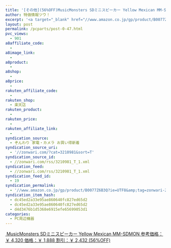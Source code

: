 ```yaml
---
title: '[その他](56%OFF)MusicMonsters SDミニスピーカー Yellow Mexican MM-SDMON ￥1,888'
author: 特価情報ツウ！
excerpt: '<a target="_blank" href="//www.amazon.co.jp/gp/product/B0077Z6B3Q?ie=UTF8&amp;tag=zonwari-22&amp;linkCode=as2&amp;camp=247&amp;creative=7399&amp;creativeASIN=B0077Z6B3Q"><img src="//ecx.images-amazon.com/images/I/41IuAx1EX2L._SL100_.jpg"><br>MusicMonsters SD&#12511;&#12491;&#12473;&#12500;&#12540;&#12459;&#12540; Yellow Mexican MM-SDMON<br>&#21442;&#32771;&#20385;&#26684;&#65306;&#65509; 4,320<br>&#20385;&#26684;&#65306;&#65509; 1,888<br>&#21106;&#24341;&#65306;&#65509; 2,432 (56%OFF)</a>'
layout: post
permalink: /pcparts/post-0-47.html
pvc_views:
  - 901
a8affiliate_code:
  -
a8image_link:
  -
a8product:
  -
a8shop:
  -
a8price:
  -
rakuten_affiliate_code:
  -
rakuten_shop:
  - 楽天店
rakuten_product:
  -
rakuten_price:
  -
rakuten_affiliate_link:
  -
syndication_source:
  - ぞんわり 家電・カメラ お買い得新着
syndication_source_uri:
  - '//zonwari.com/?cat=3210981&sort=T'
syndication_source_id:
  - //zonwari.com/rss/3210981_T_1.xml
syndication_feed:
  - //zonwari.com/rss/3210981_T_1.xml
syndication_feed_id:
  - 19
syndication_permalink:
  - '//www.amazon.co.jp/gp/product/B0077Z6B3Q?ie=UTF8&amp;tag=zonwari-22&amp;linkCode=as2&amp;camp=247&amp;creative=7399&amp;creativeASIN=B0077Z6B3Q'
syndication_item_hash:
  - dc45ed2a33e95ae860640fc827ed65d2
  - dc45ed2a33e95ae860640fc827ed65d2
  - d4d3476b1d5368e6915efe65699053d1
categories:
  - PC周辺機器
---
```

[<img src='//i0.wp.com/ecx.images-amazon.com/images/I/41IuAx1EX2L._SL150_.jpg?w=546' title="" alt="" data-recalc-dims="1" />
MusicMonsters SDミニスピーカー Yellow Mexican MM-SDMON
参考価格：￥ 4,320
価格：￥ 1,888
割引：￥ 2,432 (56%OFF)][1]

 [1]: //www.amazon.co.jp/gp/product/B0077Z6B3Q?ie=UTF8&#038;tag=tokkajohotsu-22&#038;linkCode=as2&#038;camp=247&#038;creative=7399&#038;creativeASIN=B0077Z6B3Q